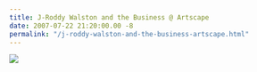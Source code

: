 ```yaml
---
title: J-Roddy Walston and the Business @ Artscape
date: 2007-07-22 21:20:00.00 -8
permalink: "/j-roddy-walston-and-the-business-artscape.html"
---
```

![](/images/zach-jroddy.jpg)
